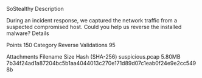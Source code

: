 SoStealthy
Description

During an incident response, we captured the network traffic from a suspected compromised host. Could you help us reverse the installed malware?
Details

Points
    150
Category
    Reverse
Validations
    95

Attachments
Filename 	Size 	Hash (SHA-256)
suspicious.pcap 	5.80MB 	7b34f24ad1a87204bc5b1aa4044013c270e171d89d07c1eab0f24e9e2cc5498b
